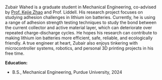 Zubair Wahed is a graduate student in Mechanical Engineering, co-advised by [Prof. Kejie Zhao]( https://engineering.purdue.edu/ME/People/ptProfile?resource_id=113514) and Prof. Liddell. His research project focuses on studying adhesion challenges in lithium ion batteries. Currently, he is using a range of adhesion strength testing techniques to study the bond between the current collector and active material layer, which can deteriorate over repeated charge-discharge cycles. He hopes his research can contribute to making lithium ion batteries more efficient, safe, reliable, and ecologically friendly. A true engineer at heart, Zubair also enjoys tinkering with microcontroller systems, robotics, and personal 3D printing projects in his free time.

<strong>Education:</strong>
<ul>
<li>B.S., Mechanical Engineering, Purdue University, 2024</li>
</ul>




